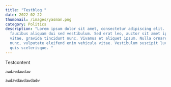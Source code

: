 ```yaml
---
title: "Testblog "
date: 2022-02-22
thumbnail: /images/yasman.png
category: Politics
description: "Lorem ipsum dolor sit amet, consectetur adipiscing elit. Donec
  faucibus aliquam dui sed vestibulum. Sed erat leo, auctor sit amet ipsum
  vitae, gravida tincidunt nunc. Vivamus et aliquet ipsum. Nulla ornare ipsum
  nunc, vulputate eleifend enim vehicula vitae. Vestibulum suscipit luctus elit
  quis scelerisque. "
---
```

Testcontent

`awdawdawdaw`

`awdawdawdawdadw`